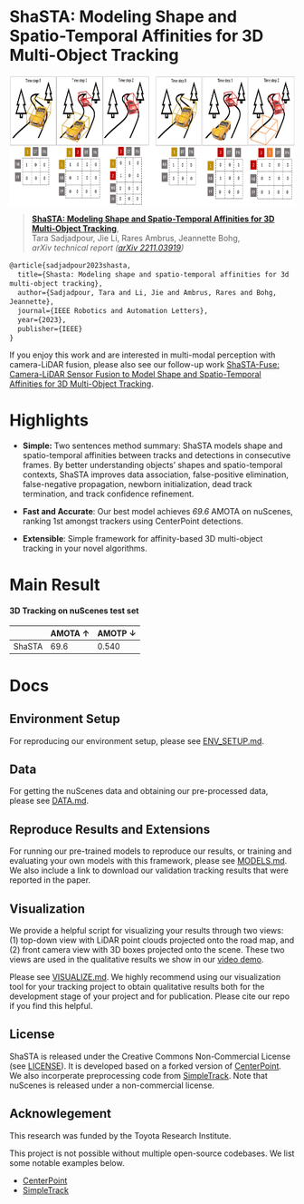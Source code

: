 # ShaSTA: Modeling Shape and Spatio-Temporal Affinities for 3D Multi-Object Tracking

<p align="center"> <img src='docs/teaser.png' align="center" height="230px"> </p>

> [**ShaSTA: Modeling Shape and Spatio-Temporal Affinities for 3D Multi-Object Tracking**](https://arxiv.org/abs/2211.03919),            
> Tara Sadjadpour, Jie Li, Rares Ambrus, Jeannette Bohg,        
> *arXiv technical report ([arXiv 2211.03919](https://arxiv.org/abs/2211.03919))*  



    @article{sadjadpour2023shasta,
      title={Shasta: Modeling shape and spatio-temporal affinities for 3d multi-object tracking},
      author={Sadjadpour, Tara and Li, Jie and Ambrus, Rares and Bohg, Jeannette},
      journal={IEEE Robotics and Automation Letters},
      year={2023},
      publisher={IEEE}
    }

If you enjoy this work and are interested in multi-modal perception with camera-LiDAR fusion, please also see our follow-up work [ShaSTA-Fuse: Camera-LiDAR Sensor Fusion to Model Shape and Spatio-Temporal Affinities for 3D Multi-Object Tracking](https://arxiv.org/abs/2310.02532).


# Highlights
- **Simple:** Two sentences method summary: ShaSTA models shape and spatio-temporal affinities between tracks and detections in consecutive frames. By better understanding objects’ shapes and spatio-temporal contexts, ShaSTA improves data association, false-positive elimination, false-negative propagation, newborn
initialization, dead track termination, and track confidence refinement.

- **Fast and Accurate**: Our best model achieves *69.6* AMOTA on nuScenes, ranking 1st amongst trackers using CenterPoint detections. 

- **Extensible**: Simple framework for affinity-based 3D multi-object tracking in your novel algorithms.

# Main Result 
#### 3D Tracking on nuScenes test set 

|          | AMOTA ↑ | AMOTP ↓ |
|----------|---------|---------|
| ShaSTA |   69.6      |  0.540       |


# Docs
## Environment Setup
For reproducing our environment setup, please see [ENV_SETUP.md](docs/ENV_SETUP.md).

## Data
For getting the nuScenes data and obtaining our pre-processed data, please see [DATA.md](docs/DATA.md).

## Reproduce Results and Extensions
For running our pre-trained models to reproduce our results, or training and evaluating your own models with this framework, please see [MODELS.md](docs/MODELS.md). We also include a link to download our validation tracking results that were reported in the paper. 

## Visualization
We provide a helpful script for visualizing your results through two views: (1) top-down view with LiDAR point clouds projected onto the road map, and (2) front camera view with 3D boxes projected onto the scene. These two views are used in the qualitative results we show in our [video demo](https://youtu.be/nWR48ws7ns8).

Please see [VISUALIZE.md](docs/VISUALIZE.md). We highly recommend using our visualization tool for your tracking project to obtain qualitative results both for the development stage of your project and for publication. Please cite our repo if you find this helpful. 

## License

ShaSTA is released under the Creative Commons Non-Commercial License (see [LICENSE](LICENSE)). It is developed based on a forked version of [CenterPoint](https://github.com/tianweiy/CenterPoint). We also incorperate preprocessing code from [SimpleTrack](https://github.com/tusen-ai/SimpleTrack). Note that nuScenes is released under a non-commercial license. 

## Acknowlegement
This research was funded by the Toyota Research Institute. 

This project is not possible without multiple open-source codebases. We list some notable examples below.  
* [CenterPoint](https://github.com/tianweiy/CenterPoint)
* [SimpleTrack](https://github.com/tusen-ai/SimpleTrack)
